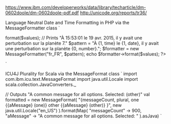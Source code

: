 https://www.ibm.com/developerworks/data/library/techarticle/dm-0602doole/dm-0602doole-pdf.pdf
http://unicode.org/reports/tr36/


Language Neutral Date and Time Formatting in PHP via the MessageFormatter class
`
<?php

// Setting parameters
$time   = time();
$values = [7, $time, $time];

// Prints "At 3:50:31 PM on Apr 19, 2015, there was a disturbance on planet 7."
$pattern   = "At {1, time} on {1, date}, there was a disturbance on planet {0, number}.";
$formatter = new MessageFormatter("en_US", $pattern);
echo $formatter->format($values);

// Prints "À 15:53:01 le 19 avr. 2015, il y avait une perturbation sur la planète 7."
$pattern   = "À {1, time} le {1, date}, il y avait une perturbation sur la planète {0, number}.";
$formatter = new MessageFormatter("fr_FR", $pattern);
echo $formatter->format($values);

?>
`

ICU4J Plurality for Scala via the MessageFormat class
`
import com.ibm.icu.text.MessageFormat
import java.util.Locale
import scala.collection.JavaConverters._
 

// Outputs "A common message for all options. Selected: (other)"
val formatted = new MessageFormat(
  "{messageCount, plural, one {{aMessage} (one)} other {{aMessage} (other)} }",
  new java.util.Locale("en_US")
).format(Map(
  "messageCount" -> 900,
  "aMessage" -> "A common message for all options. Selected: "
).asJava)
`
